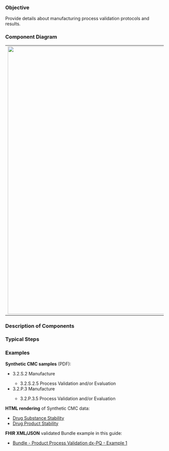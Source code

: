 ### Objective
Provide details about manufacturing process validation protocols and results.

### Component Diagram
<table>
<tr><td><img src="process_validation_FHIR_resources [2023-07-28 Rik].png" width="850"/></td></tr>
</table>

### Description of Components

### Typical Steps

### Examples
<html>
<body>
<p><b>Synthetic CMC samples</b> (PDF):</p>
<ul>
<li>3.2.S.2 Manufacture </li>
<ul><li>3.2.S.2.5 Process Validation and/or Evaluation</li></ul>
<li>3.2.P.3 Manufacture</li>
<ul><li>3.2.P.3.5 Process Validation and/or Evaluation</li></ul>
</ul>
<p><b>HTML rendering</b> of Synthetic CMC data:</p>
<ul><li><a href="stability_rend_s.html">Drug Substance Stability</a> </li>
<li><a href="stability_rend_p.html">Drug Product Stability</a> </li></ul>

<p><b>FHIR XML/JSON</b> validated Bundle example in this guide:</p>
<ul><li><a href="https://build.fhir.org/ig/HL7/uv-dx-pq/branches/master/Bundle-bundle-product-process-validation-dxpq-ex1.html">Bundle - Product Process Validation dx-PQ - Example 1</a></li></ul>
</body>
</html>